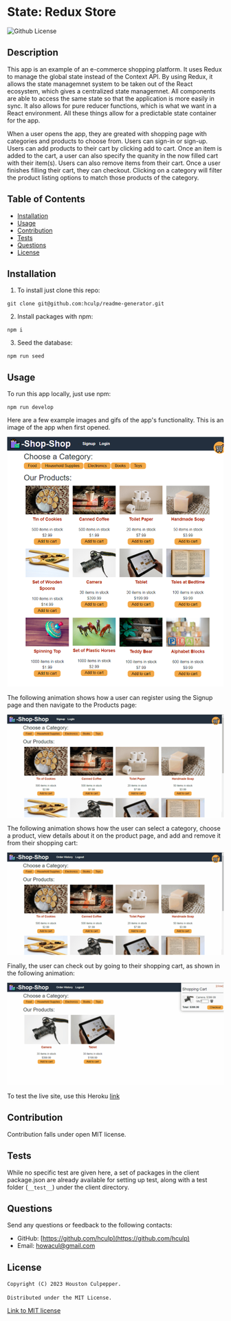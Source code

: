 # State: Redux Store

![Github License](https://img.shields.io/badge/license-MIT-brightgreen)

## Description

This app is an example of an e-commerce shopping platform. It uses Redux to manage the global state instead of the Context API. By using Redux, it allows the state managemnet system to be taken out of the React ecosystem, which gives a centralized state managemnet. All components are able to access the same state so that the application is more easily in sync. It also allows for pure reducer functions, which is what we want in a React environment. All these things allow for a
predictable state container for the app.

When a user opens the app, they are greated with shopping page with categories and products to choose from. Users can sign-in or sign-up. Users can add products to their cart by clicking add to cart. Once an item is added to the cart, a user can also specify the quanity in the now filled cart with their item(s). Users can also remove items from their cart. Once a user finishes filling their cart, they can checkout. Clicking on a category will filter the product listing options to match those products of the category.

## Table of Contents

- [Installation](#installation)
- [Usage](#usage)
- [Contribution](#contribution)
- [Tests](#test)
- [Questions](#questions)
- [License](#license)

## Installation

1. To install just clone this repo:

```
git clone git@github.com:hculp/readme-generator.git
```

2. Install packages with npm:

```
npm i
```

3. Seed the database:

```
npm run seed
```

## Usage

To run this app locally, just use npm:

```
npm run develop
```

Here are a few example images and gifs of the app's functionality.
This is an image of the app when first opened.

![image of app when initially opened](./assets/images/reduxstore-example-landing-page.png)

The following animation shows how a user can register using the Signup page and then navigate to the Products page:

![A user registers on the Signup page and then navigates to the Products page, which displays images and descriptions of products.](./assets/images/22-state-homework-demo-01.gif)

The following animation shows how the user can select a category, choose a product, view details about it on the product page, and add and remove it from their shopping cart:

![The user selects a category, chooses a product, views details about it on the product page, and adds it to and removes it from their shopping cart.](./assets/images/22-state-homework-demo-02.gif)

Finally, the user can check out by going to their shopping cart, as shown in the following animation:

![The user checks out by going to their shopping cart.](./assets/images/22-state-homework-demo-03.gif)

To test the live site, use this Heroku [link](https://vast-basin-17646-9d2552386281.herokuapp.com/)

## Contribution

Contribution falls under open MIT license.

## Tests

While no specific test are given here, a set of packages in the client package.json are already available for setting up test, along with a test folder (`__test__`) under the client directory.

## Questions

Send any questions or feedback to the following contacts:

- GitHub: [https://github.com/hculp](https://github.com/hculp)
- Email: [howacul@gmail.com](mailto:howacul@gmail.com)

## License

    Copyright (C) 2023 Houston Culpepper.

    Distributed under the MIT License.

[Link to MIT license](https://choosealicense.com/licenses/mit)
